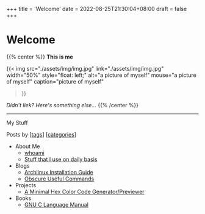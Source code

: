 +++
title = 'Welcome'
date = 2022-08-25T21:30:04+08:00
draft = false
+++

# Welcome

<!-- prettier-ignore-start -->
{{% center %}}
**This is me**

{{<
    img
    src="./assets/img/img.jpg"
    link="./assets/img/img.jpg"
    width="50%"
    style="float: left;"
    alt="a picture of myself"
    mouse="a picture of myself"
    caption="picture of myself"
>}}


*Didn't liek?*
*Here's something else...*
{{% /center %}}
<!-- prettier-ignore-end -->

---

My Stuff

Posts by [[tags](/tags)] [[categories](/categories)]

- About Me
  - [whoami](./whoami/)
  - [Stuff that I use on daily basis](./blogs/stuff-i-use)
- Blogs
  - [Archlinux Installation Guide](./blogs/install-arch)
  - [Obscure Useful Commands](./blogs/obscure-useful-commands)
- Projects
  - [A Minimal Hex Color Code Generator/Previewer](./projects/hex-color-preview/)
- Books
  - [GNU C Language Manual](./books/gnu-c-language-manual)
